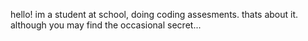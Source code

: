 hello! im a student at school, doing coding assesments. 
thats about it. 
although you may find the occasional secret...

